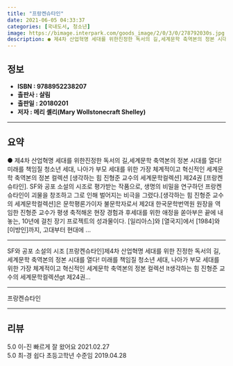 ```yaml
---
title: "프랑켄슈타인"
date: 2021-06-05 04:33:37
categories: [국내도서, 청소년]
image: https://bimage.interpark.com/goods_image/2/0/3/0/278792030s.jpg
description: ● 제4차 산업혁명 세대를 위한진정한 독서의 길,세계문학 축역본의 정본 시대를 열다!미래를 책임질 청소년 세대, 나아가 부모 세대를 위한 가장 체계적이고 혁신적인 세계문학 축역본의 정본 컬렉션 [생각하는 힘 진형준 교수의 세계문학컬렉션] 제24권 [프랑켄슈타인]. SF와 공포 소설의
---
```


## **정보**

- **ISBN : 9788952238207**
- **출판사 : 살림**
- **출판일 : 20180201**
- **저자 : 메리 셸리(Mary Wollstonecraft Shelley)**

------



## **요약**

●  제4차 산업혁명 세대를 위한진정한 독서의 길,세계문학 축역본의 정본 시대를 열다!미래를 책임질 청소년 세대, 나아가 부모 세대를 위한 가장 체계적이고 혁신적인 세계문학 축역본의 정본 컬렉션 [생각하는 힘 진형준 교수의 세계문학컬렉션] 제24권 [프랑켄슈타인]. SF와 공포 소설의 시조로 평가받는 작품으로, 생명의 비밀을 연구하던 프랑켄슈타인이 괴물을 창조하고 그로 인해 벌어지는 비극을 그렸다.[생각하는 힘 진형준 교수의 세계문학컬렉션]은 문학평론가이자 불문학자로서 제2대 한국문학번역원 원장을 역임한 진형준 교수가 평생 축적해온 현장 경험과 후세대를 위한 애정을 쏟아부은 끝에 내놓는, 10년에 걸친 장기 프로젝트의 성과물이다. [일리아스]와 [열국지]에서 [1984]와 [이방인]까지, 고대부터 현대에 ...

------

SF와 공포 소설의 시조 [프랑켄슈타인]제4차 산업혁명 세대를 위한 진정한 독서의 길, 세계문학 축역본의 정본 시대를 열다! 미래를 책임질 청소년 세대, 나아가 부모 세대를 위한 가장 체계적이고 혁신적인 세계문학 축역본의 정본 컬렉션 lt생각하는 힘 진형준 교수의 세계문학컬렉션gt 제24권... 

------


프랑켄슈타인 

------


## **리뷰** 

5.0 이-진 빠르게 잘 왔어요 2021.02.27 <br/>5.0 최-경 쉽다 초등고학년 수준임 2019.04.28 <br/>